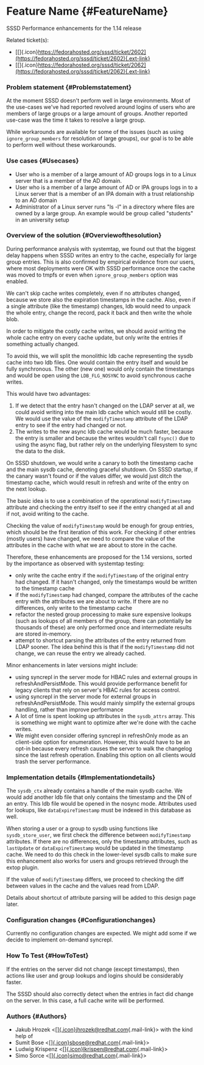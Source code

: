 Feature Name {#FeatureName}
============

SSSD Performance enhancements for the 1.14 release

Related ticket(s):

-   [[​]{.icon}https://fedorahosted.org/sssd/ticket/2602](https://fedorahosted.org/sssd/ticket/2602){.ext-link}
-   [[​]{.icon}https://fedorahosted.org/sssd/ticket/2062](https://fedorahosted.org/sssd/ticket/2062){.ext-link}

### Problem statement {#Problemstatement}

At the moment SSSD doesn't perform well in large environments. Most of
the use-cases we've had reported revolved around logins of users who are
members of large groups or a large amount of groups. Another reported
use-case was the time it takes to resolve a large group.

While workarounds are available for some of the issues (such as using
`ignore_group_members` for resolution of large groups), our goal is to
be able to perform well without these workarounds.

### Use cases {#Usecases}

-   User who is a member of a large amount of AD groups logs in to a
    Linux server that is a member of the AD domain.
-   User who is a member of a large amount of AD or IPA groups logs in
    to a Linux server that is a member of an IPA domain with a trust
    relationship to an AD domain
-   Administrator of a Linux server runs "ls -l" in a directory where
    files are owned by a large group. An example would be group called
    "students" in an university setup

### Overview of the solution {#Overviewofthesolution}

During performance analysis with systemtap, we found out that the
biggest delay happens when SSSD writes an entry to the cache, especially
for large group entries. This is also confirmed by empirical evidence
from our users, where most deployments were OK with SSSD performance
once the cache was moved to tmpfs or even when `ignore_group_members`
option was enabled.

We can't skip cache writes completely, even if no attributes changed,
because we store also the expiration timestamps in the cache. Also, even
if a single attribute (like the timestamp) changes, ldb would need to
unpack the whole entry, change the record, pack it back and then write
the whole blob.

In order to mitigate the costly cache writes, we should avoid writing
the whole cache entry on every cache update, but only write the entries
if something actually changed.

To avoid this, we will split the monolithic ldb cache representing the
sysdb cache into two ldb files. One would contain the entry itself and
would be fully synchronous. The other (new one) would only contain the
timestamps and would be open using the `LDB_FLG_NOSYNC` to avoid
synchronous cache writes.

This would have two advantages:

1.  If we detect that the entry hasn't changed on the LDAP server at
    all, we could avoid writing into the main ldb cache which would
    still be costly. We would use the value of the `modifyTimestamp`
    attribute of the LDAP entry to see if the entry had changed or not.
2.  The writes to the new async ldb cache would be much faster, because
    the entry is smaller and because the writes wouldn't call `fsync()`
    due to using the async flag, but rather rely on the underlying
    filesystem to sync the data to the disk.

On SSSD shutdown, we would write a canary to both the timestamp cache
and the main sysdb cache, denoting graceful shutdown. On SSSD startup,
if the canary wasn't found or if the values differ, we would just ditch
the timestamp cache, which would result in refresh and write of the
entry on the next lookup.

The basic idea is to use a combination of the operational
`modifyTimestamp` attribute and checking the entry itself to see if the
entry changed at all and if not, avoid writing to the cache.

Checking the value of `modifyTimestamp` would be enough for group
entries, which should be the first iteration of this work. For checking
if other entries (mostly users) have changed, we need to compare the
value of the attributes in the cache with what we are about to store in
the cache.

Therefore, these enhancements are proposed for the 1.14 versions, sorted
by the importance as observed with systemtap testing:

-   only write the cache entry if the `modifyTimestamp` of the original
    entry had changed. If it hasn't changed, only the timestamps would
    be written to the timestamp cache
-   if the `modifyTimestamp` had changed, compare the attributes of the
    cache entry with the attributes we are about to write. If there are
    no differences, only write to the timestamp cache
-   refactor the nested group processing to make sure expensive lookups
    (such as lookups of all members of the group, there can potentially
    be thousands of these) are only performed once and intermediate
    results are stored in-memory.
-   attempt to shortcut parsing the attributes of the entry returned
    from LDAP sooner. The idea behind this is that if the
    `modifyTimestamp` did not change, we can reuse the entry we already
    cached.

Minor enhancements in later versions might include:

-   using syncrepl in the server mode for HBAC rules and external groups
    in refreshAndPersistMode. This would provide performance benefit for
    legacy clients that rely on server's HBAC rules for access control.
-   using syncrepl in the server mode for external groups in
    refreshAndPersistMode. This would mainly simplify the external
    groups handling, rather than improve performance
-   A lot of time is spent looking up attributes in the `sysdb_attrs`
    array. This is something we might want to optimize after we're done
    with the cache writes.
-   We might even consider offering syncrepl in refreshOnly mode as an
    client-side option for enumeration. However, this would have to be
    an opt-in because every refresh causes the server to walk the
    changelog since the last refresh operation. Enabling this option on
    all clients would trash the server performance.

### Implementation details {#Implementationdetails}

The `sysdb_ctx` already contains a handle of the main sysdb cache. We
would add another ldb file that only contains the timestamp and the DN
of an entry. This ldb file would be opened in the nosync mode.
Attributes used for lookups, like `dataExpireTimestamp` must be indexed
in this database as well.

When storing a user or a group to sysdb using functions like
`sysdb_store_user`, we first check the difference between
`modifyTimestamp` attributes. If there are no differences, only the
timestamp attributes, such as `lastUpdate` or `dataExpireTimestamp`
would be updated in the timestamp cache. We need to do this check in the
lower-level sysdb calls to make sure this enhancement also works for
users and groups retrieved through the extop plugin.

If the value of `modifyTimestamp` differs, we proceed to checking the
diff between values in the cache and the values read from LDAP.

Details about shortcut of attribute parsing will be added to this design
page later.

### Configuration changes {#Configurationchanges}

Currently no configuration changes are expected. We might add some if we
decide to implement on-demand syncrepl.

### How To Test {#HowToTest}

If the entries on the server did not change (except timestamps), then
actions like user and group lookups and logins should be considerably
faster.

The SSSD should also correctly detect when the entries in fact did
change on the server. In this case, a full cache write will be
performed.

### Authors {#Authors}

-   Jakub Hrozek
    &lt;[[​]{.icon}jhrozek@redhat.com](mailto:jhrozek@redhat.com){.mail-link}&gt;
    with the kind help of
-   Sumit Bose
    &lt;[[​]{.icon}sbose@redhat.com](mailto:sbose@redhat.com){.mail-link}&gt;
-   Ludwig Krispenz
    &lt;[[​]{.icon}lkrispen@redhat.com](mailto:lkrispen@redhat.com){.mail-link}&gt;
-   Simo Sorce
    &lt;[[​]{.icon}simo@redhat.com](mailto:simo@redhat.com){.mail-link}&gt;

